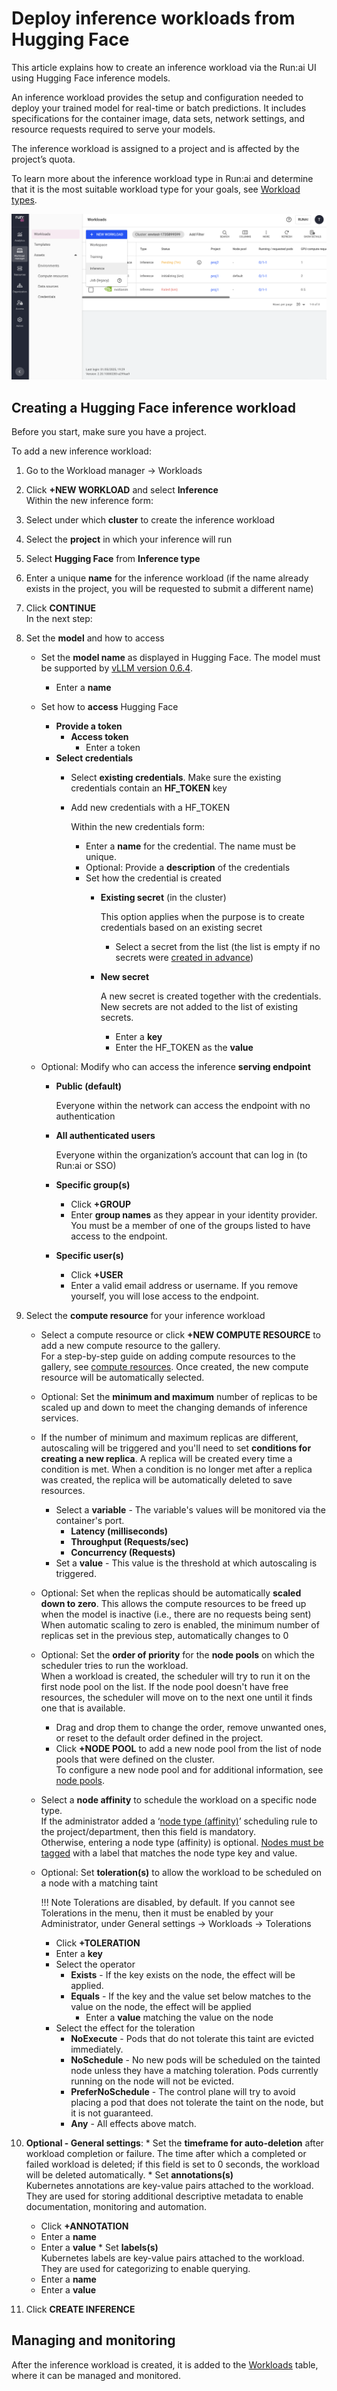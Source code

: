 # Deploy inference workloads from Hugging Face

This article explains how to create an inference workload via the Run:ai UI using Hugging Face inference models.

An inference workload provides the setup and configuration needed to deploy your trained model for real-time or batch predictions. It includes specifications for the container image, data sets, network settings, and resource requests required to serve your models.

The inference workload is assigned to a project and is affected by the project’s quota.

To learn more about the inference workload type in Run:ai and determine that it is the most suitable workload type for your goals, see [Workload types](../workload-types.md).

![](../img/inference-workload.png)

## Creating a Hugging Face inference workload

Before you start, make sure you have a project.

To add a new inference workload:

1.  Go to the Workload manager → Workloads
2.  Click __+NEW WORKLOAD__ and select __Inference__  
    Within the new inference form:
3.  Select under which __cluster__ to create the inference workload
4.  Select the __project__ in which your inference will run
5. Select __Hugging Face__ from __Inference type__ 
6.  Enter a unique __name__ for the inference workload (if the name already exists in the project, you will be requested to submit a different name)
7.  Click __CONTINUE__  
    In the next step:
8. Set the __model__ and how to access
    * Set the __model name__ as displayed in Hugging Face. The model must be supported by [vLLM version 0.6.4](https://github.com/vllm-project/vllm/blob/v0.6.4/docs/source/models/supported_models.rst).
        * Enter a __name__
    * Set how to __access__ Hugging Face
        * __Provide a token__
            * __Access token__
                * Enter a token
        * __Select credentials__
            * Select __existing credentials__. Make sure the existing credentials contain an __HF_TOKEN__ key
            * Add new credentials with a HF_TOKEN

                Within the new credentials form:

                * Enter a __name__ for the credential. The name must be unique.
                * Optional: Provide a __description__ of the credentials
                * Set how the credential is created
                    * __Existing secret__ (in the cluster)

                        This option applies when the purpose is to create credentials based on an existing secret
                        
                        * Select a secret from the list (the list is empty if no secrets were [created in advance](../assets/credentials.md#creating-secrets-in-advance))
                    
                    * __New secret__
                        
                        A new secret is created together with the credentials. New secrets are not added to the list of existing secrets.
                        
                        * Enter a __key__ 
                        * Enter the HF_TOKEN as the __value__

    * Optional: Modify who can access the inference __serving endpoint__
        * __Public (default)__
               
            Everyone within the network can access the endpoint with no authentication
            
        * __All authenticated users__ 
                
            Everyone within the organization’s account that can log in (to Run:ai or SSO)
            
        * __Specific group(s)__ 
            * Click __+GROUP__
            * Enter __group names__ as they appear in your identity provider. You must be a member of one of the groups listed to have access to the endpoint.
           
        * __Specific user(s)__
            * Click __+USER__ 
            * Enter a valid email address or username. If you remove yourself, you will lose access to the endpoint.

9.  Select the __compute resource__ for your inference workload
    *   Select a compute resource or click __+NEW COMPUTE RESOURCE__ to add a new compute resource to the gallery.  
        For a step-by-step guide on adding compute resources to the gallery, see [compute resources](../assets/compute.md). Once created, the new compute resource will be automatically selected.
    *   Optional: Set the __minimum and maximum__ number of replicas to be scaled up and down to meet the changing demands of inference services.
    *   If the number of minimum and maximum replicas are different, autoscaling will be triggered and you'll need to set __conditions for creating a new replica__. A replica will be created every time a condition is met. When a condition is no longer met after a replica was created, the replica will be automatically deleted to save resources. 

        * Select a __variable__ - The variable's values will be monitored via the container's port.
            * __Latency (milliseconds)__
            * __Throughput (Requests/sec)__
            * __Concurrency (Requests)__
        * Set a __value__ - This value is the threshold at which autoscaling is triggered.

    * Optional: Set when the replicas should be automatically __scaled down to zero__.
        This allows the compute resources to be freed up when the model is inactive (i.e., there are no requests being sent)
        When automatic scaling to zero is enabled, the minimum number of replicas set in the previous step, automatically changes to 0
    *   Optional: Set the __order of priority__ for the __node pools__ on which the scheduler tries to run the workload.  
        When a workload is created, the scheduler will try to run it on the first node pool on the list. If the node pool doesn't have free resources, the scheduler will move on to the next one until it finds one that is available.
        *   Drag and drop them to change the order, remove unwanted ones, or reset to the default order defined in the project.
        *   Click __+NODE POOL__ to add a new node pool from the list of node pools that were defined on the cluster.  
            To configure a new node pool and for additional information, see [node pools](../../../platform-admin/aiinitiatives/resources/node-pools.md).
    *   Select a __node affinity__ to schedule the workload on a specific node type.  
        If the administrator added a ‘[node type (affinity)](../../../platform-admin/aiinitiatives/org/scheduling-rules.md#node-type-affinity)’ scheduling rule to the project/department, then this field is mandatory.  
        Otherwise, entering a node type (affinity) is optional. [Nodes must be tagged](../../../platform-admin/aiinitiatives/org/scheduling-rules.md#labelling-nodes-for-node-types-grouping) with a label that matches the node type key and value.  
    * Optional: Set __toleration(s)__ to allow the workload to be scheduled on a node with a matching taint
        
        !!! Note 
            Tolerations are disabled, by default. If you cannot see Tolerations in the menu, then it must be enabled by your Administrator, under General settings → Workloads → Tolerations

        *   Click __+TOLERATION__
        *   Enter a __key__
        *   Select the operator
            *   __Exists__ - If the key exists on the node, the effect will be applied.
            *   __Equals__ - If the key and the value set below matches to the value on the node, the effect will be applied
                *   Enter a __value__ matching the value on the node
        *   Select the effect for the toleration
            *   __NoExecute__ - Pods that do not tolerate this taint are evicted immediately.
            *   __NoSchedule__ - No new pods will be scheduled on the tainted node unless they have a matching toleration. Pods currently running on the node will not be evicted.
            *   __PreferNoSchedule__ - The control plane will try to avoid placing a pod that does not tolerate the taint on the node, but it is not guaranteed.
            *   __Any__ - All effects above match.

10.  __Optional - General settings__:
    *   Set the __timeframe for auto-deletion__ after workload completion or failure. The time after which a completed or failed workload is deleted; if this field is set to 0 seconds, the workload will be deleted automatically.
    *   Set __annotations(s)__  
        Kubernetes annotations are key-value pairs attached to the workload. They are used for storing additional descriptive metadata to enable documentation, monitoring and automation.
        *   Click __+ANNOTATION__
        *   Enter a __name__
        *   Enter a __value__
    *   Set __labels(s)__  
        Kubernetes labels are key-value pairs attached to the workload. They are used for categorizing to enable querying.
        *   Enter a __name__
        *   Enter a __value__
11.  Click __CREATE INFERENCE__


## Managing and monitoring

After the inference workload is created, it is added to the [Workloads](overviews/managing-workloads.md) table, where it can be managed and monitored.
